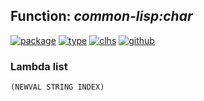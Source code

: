 ## Function: ***common-lisp:char***
[![package](https://img.shields.io/badge/Package-COMMON--LISP-5f9ea0.svg?style=social&colorA=999999)](../) [![type](https://img.shields.io/badge/Type-Function-5f9ea0.svg?style=social&colorA=999999)](../#function) [![clhs](https://img.shields.io/badge/CLHS-CHAR-5f9ea0.svg?style=social&colorA=999999)](http://www.lispworks.com/documentation/HyperSpec/Body/f_char_.htm) [![github](https://img.shields.io/badge/GitHub-View_the_source-5f9ea0.svg?style=social&colorA=999999&logo=github)](https://github.com/sbcl/sbcl/blob/master/src/code/string.lisp/) 
### Lambda list
```
(NEWVAL STRING INDEX)
```
